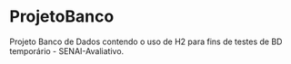 # ProjetoBanco
Projeto Banco de Dados contendo o uso de H2 para fins de testes de BD temporário - SENAI-Avaliativo.

